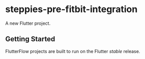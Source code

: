 # steppies-pre-fitbit-integration

A new Flutter project.

## Getting Started

FlutterFlow projects are built to run on the Flutter _stable_ release.
